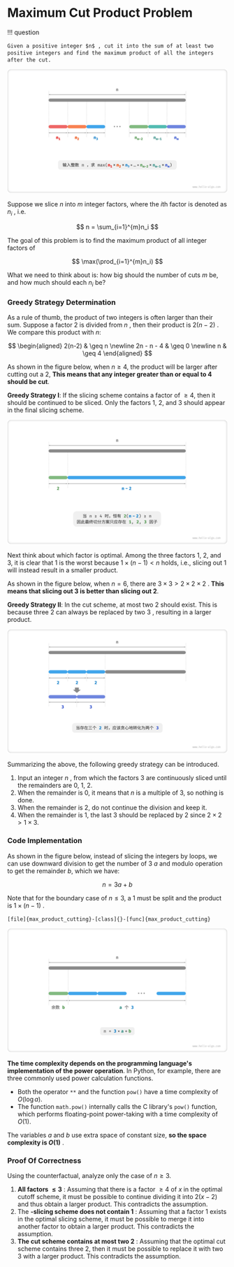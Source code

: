 # Maximum Cut Product Problem

!!! question

    Given a positive integer $n$ , cut it into the sum of at least two positive integers and find the maximum product of all the integers after the cut.

![Problem definition for the maximum cut product](max_product_cutting_problem.assets/max_product_cutting_definition.png)

Suppose we slice $n$ into $m$ integer factors, where the $i$th factor is denoted as $n_i$ , i.e.

$$
n = \sum_{i=1}^{m}n_i
$$

The goal of this problem is to find the maximum product of all integer factors of

$$
\max(\prod_{i=1}^{m}n_i)
$$

What we need to think about is: how big should the number of cuts $m$ be, and how much should each $n_i$ be?

### Greedy Strategy Determination

As a rule of thumb, the product of two integers is often larger than their sum. Suppose a factor $2$ is divided from $n$ , then their product is $2(n-2)$ . We compare this product with $n$:

$$
\begin{aligned}
2(n-2) & \geq n \newline
2n - n - 4 & \geq 0 \newline
n & \geq 4
\end{aligned}
$$

As shown in the figure below, when $n \geq 4$, the product will be larger after cutting out a $2$, **This means that any integer greater than or equal to $4$ should be cut**.

**Greedy Strategy I**: If the slicing scheme contains a factor of $\geq 4$, then it should be continued to be sliced. Only the factors $1$, $2$, and $3$ should appear in the final slicing scheme.

![Cutting leads to larger product](max_product_cutting_problem.assets/max_product_cutting_greedy_infer1.png)

Next think about which factor is optimal. Among the three factors $1$, $2$, and $3$, it is clear that $1$ is the worst because $1 \times (n-1) < n$ holds, i.e., slicing out $1$ will instead result in a smaller product.

As shown in the figure below, when $n = 6$, there are $3 \times 3 > 2 \times 2 \times 2$ . **This means that slicing out $3$ is better than slicing out $2$**.

**Greedy Strategy II**: In the cut scheme, at most two $2$ should exist. This is because three $2$ can always be replaced by two $3$ , resulting in a larger product.

![Optimal Cutting Factor](max_product_cutting_problem.assets/max_product_cutting_greedy_infer2.png)

Summarizing the above, the following greedy strategy can be introduced.

1. Input an integer $n$ , from which the factors $3$ are continuously sliced until the remainders are $0$, $1$, $2$.
2. When the remainder is $0$, it means that $n$ is a multiple of $3$, so nothing is done.
3. When the remainder is $2$, do not continue the division and keep it.
4. When the remainder is $1$, the last $3$ should be replaced by $2$ since $2 \times 2 > 1 \times 3$.

### Code Implementation

As shown in the figure below, instead of slicing the integers by loops, we can use downward division to get the number of $3$ $a$ and modulo operation to get the remainder $b$, which we have:

$$
n = 3 a + b
$$

Note that for the boundary case of $n \leq 3$, a $1$ must be split and the product is $1 \times (n - 1)$ .

```src
[file]{max_product_cutting}-[class]{}-[func]{max_product_cutting}
```

![Calculation of Maximum Cutting Product](max_product_cutting_problem.assets/max_product_cutting_greedy_calculation.png)

**The time complexity depends on the programming language's implementation of the power operation**. In Python, for example, there are three commonly used power calculation functions.

- Both the operator `**` and the function `pow()` have a time complexity of $O(\log a)$.
- The function `math.pow()` internally calls the C library's `pow()` function, which performs floating-point power-taking with a time complexity of $O(1)$.

The variables $a$ and $b$ use extra space of constant size, **so the space complexity is $O(1)$** .

### Proof Of Correctness

Using the counterfactual, analyze only the case of $n \geq 3$.

1. **All factors $\leq 3$** : Assuming that there is a factor $\geq 4$ of $x$ in the optimal cutoff scheme, it must be possible to continue dividing it into $2(x-2)$ and thus obtain a larger product. This contradicts the assumption.
2. The **-slicing scheme does not contain $1$** : Assuming that a factor $1$ exists in the optimal slicing scheme, it must be possible to merge it into another factor to obtain a larger product. This contradicts the assumption.
3. **The cut scheme contains at most two $2$** : Assuming that the optimal cut scheme contains three $2$, then it must be possible to replace it with two $3$ with a larger product. This contradicts the assumption.
